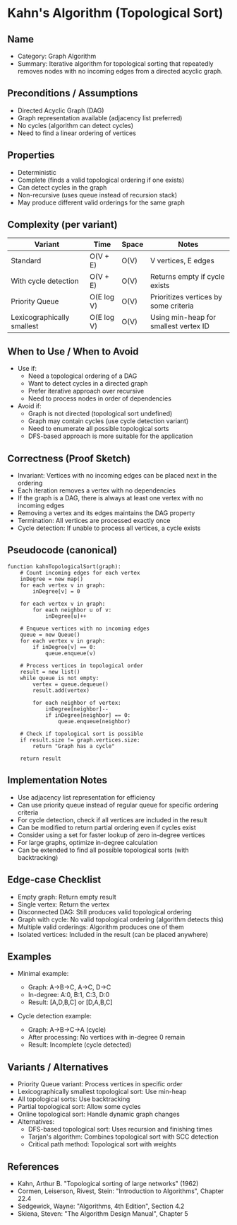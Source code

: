 # Kahn's Algorithm (Topological Sort)

## Name
- Category: Graph Algorithm
- Summary: Iterative algorithm for topological sorting that repeatedly removes nodes with no incoming edges from a directed acyclic graph.

## Preconditions / Assumptions
- Directed Acyclic Graph (DAG)
- Graph representation available (adjacency list preferred)
- No cycles (algorithm can detect cycles)
- Need to find a linear ordering of vertices

## Properties
- Deterministic
- Complete (finds a valid topological ordering if one exists)
- Can detect cycles in the graph
- Non-recursive (uses queue instead of recursion stack)
- May produce different valid orderings for the same graph

## Complexity (per variant)
| Variant | Time | Space | Notes |
|---|---|---|---|
| Standard | O(V + E) | O(V) | V vertices, E edges |
| With cycle detection | O(V + E) | O(V) | Returns empty if cycle exists |
| Priority Queue | O(E log V) | O(V) | Prioritizes vertices by some criteria |
| Lexicographically smallest | O(E log V) | O(V) | Using min-heap for smallest vertex ID |

## When to Use / When to Avoid
- Use if:
  - Need a topological ordering of a DAG
  - Want to detect cycles in a directed graph
  - Prefer iterative approach over recursive
  - Need to process nodes in order of dependencies
- Avoid if:
  - Graph is not directed (topological sort undefined)
  - Graph may contain cycles (use cycle detection variant)
  - Need to enumerate all possible topological sorts
  - DFS-based approach is more suitable for the application

## Correctness (Proof Sketch)
- Invariant: Vertices with no incoming edges can be placed next in the ordering
- Each iteration removes a vertex with no dependencies
- If the graph is a DAG, there is always at least one vertex with no incoming edges
- Removing a vertex and its edges maintains the DAG property
- Termination: All vertices are processed exactly once
- Cycle detection: If unable to process all vertices, a cycle exists

## Pseudocode (canonical)
```pseudo
function kahnTopologicalSort(graph):
    # Count incoming edges for each vertex
    inDegree = new map()
    for each vertex v in graph:
        inDegree[v] = 0
    
    for each vertex v in graph:
        for each neighbor u of v:
            inDegree[u]++
    
    # Enqueue vertices with no incoming edges
    queue = new Queue()
    for each vertex v in graph:
        if inDegree[v] == 0:
            queue.enqueue(v)
    
    # Process vertices in topological order
    result = new list()
    while queue is not empty:
        vertex = queue.dequeue()
        result.add(vertex)
        
        for each neighbor of vertex:
            inDegree[neighbor]--
            if inDegree[neighbor] == 0:
                queue.enqueue(neighbor)
    
    # Check if topological sort is possible
    if result.size != graph.vertices.size:
        return "Graph has a cycle"
    
    return result
```

## Implementation Notes
- Use adjacency list representation for efficiency
- Can use priority queue instead of regular queue for specific ordering criteria
- For cycle detection, check if all vertices are included in the result
- Can be modified to return partial ordering even if cycles exist
- Consider using a set for faster lookup of zero in-degree vertices
- For large graphs, optimize in-degree calculation
- Can be extended to find all possible topological sorts (with backtracking)

## Edge-case Checklist
- Empty graph: Return empty result
- Single vertex: Return the vertex
- Disconnected DAG: Still produces valid topological ordering
- Graph with cycle: No valid topological ordering (algorithm detects this)
- Multiple valid orderings: Algorithm produces one of them
- Isolated vertices: Included in the result (can be placed anywhere)

## Examples
- Minimal example:
  - Graph: A→B→C, A→C, D→C
  - In-degree: A:0, B:1, C:3, D:0
  - Result: [A,D,B,C] or [D,A,B,C]
  
- Cycle detection example:
  - Graph: A→B→C→A (cycle)
  - After processing: No vertices with in-degree 0 remain
  - Result: Incomplete (cycle detected)

## Variants / Alternatives
- Priority Queue variant: Process vertices in specific order
- Lexicographically smallest topological sort: Use min-heap
- All topological sorts: Use backtracking
- Partial topological sort: Allow some cycles
- Online topological sort: Handle dynamic graph changes
- Alternatives:
  - DFS-based topological sort: Uses recursion and finishing times
  - Tarjan's algorithm: Combines topological sort with SCC detection
  - Critical path method: Topological sort with weights

## References
- Kahn, Arthur B. "Topological sorting of large networks" (1962)
- Cormen, Leiserson, Rivest, Stein: "Introduction to Algorithms", Chapter 22.4
- Sedgewick, Wayne: "Algorithms, 4th Edition", Section 4.2
- Skiena, Steven: "The Algorithm Design Manual", Chapter 5 